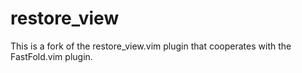 restore_view
========

This is a fork of the restore_view.vim plugin that cooperates with
the FastFold.vim plugin.
